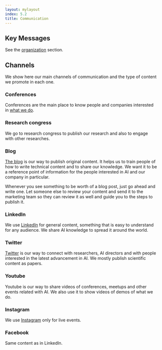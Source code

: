 ```yaml
---
layout: mylayout
index: 5.2
title: Communication
---
```


## Key Messages

See the [organization](/1-0-organization) section.

## Channels

We show here our main channels of communication and the type of content we promote in each one.

### Conferences

Conferences are the main place to know people and companies interested in [what we do](/1-0-organization#what-we-do).

### Research congress

We go to research congress to publish our research and also to engage with other researches.

### Blog

[The blog](https://medium.com/serendeepia) is our way to publish original content. It helps us to train people of how to write technical content and to share our knowledge. We want it to be a reference point of information for the people interested in AI and our company in particular. 

Whenever you see something to be worth of a blog post, just go ahead and write one. Let someone else to review your content and send it to the marketing team so they can review it as well and guide you to the steps to publish it.

### LinkedIn

We use [LinkedIn](https://www.linkedin.com/company/serendeepia/) for general content, something that is easy to understand for any audience. We share AI knowledge to spread it around the world.

### Twitter

[Twitter](https://twitter.com/serendeepia) is our way to connect with researchers, AI directors and with people interested in the latest advancement in AI. We mostly publish scientific content as papers.

### Youtube

Youtube is our way to share videos of conferences, meetups and other events related with AI. We also use it to show videos of demos of what we do.
  
### Instagram

We use [Instagram](https://www.instagram.com/serendeepia/) only for live events.

### Facebook

Same content as in LinkedIn.